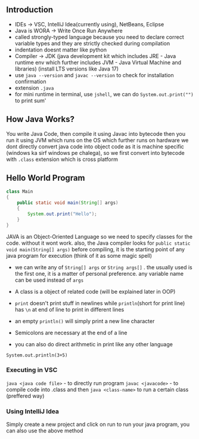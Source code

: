 ## Introduction
- IDEs -> VSC, IntelliJ Idea(currently using), NetBeans, Eclipse
- Java is WORA -> Write Once Run Anywhere
- called strongly-typed language because you need to declare correct variable types and they are strictly checked during compilation
- indentation doesnt matter like python
- Compiler -> JDK (java development kit which includes JRE - Java runtime env which further includes JVM - Java Virtual Machine and libraries) (install LTS versions like Java 17)
- use `java --version` and `javac --version` to check for installation confirmation
- extension `.java`
- for mini runtime in terminal, use `jshell`, we can do `System.out.print("")` to print sum'

## How Java Works?
You write Java Code, then compile it using Javac into bytecode then you run it using JVM which runs on the OS which further runs on hardware
we dont directly convert java code into object code as it is machine specific (windows ka sirf windows pe chalega), so we first convert into bytecode with `.class` extension which is cross platform

## Hello World Program
```java
class Main
{
    public static void main(String[] args) 
    {
        System.out.print("Hello");
    }
}
```
 JAVA is an Object-Oriented Language so we need to specify classes for the code. without it wont work.
 also, the Java compiler looks for `public static void main(String[] args)` before compiling, it is the starting point of any java program for execution (think of it as some magic spell)
 - we can write any of `String[] args` or `String args[]` . the usually used is the first one, it is a matter of personal preference. any variable name can be used instead of `args`
 - A class is a object of related code (will be explained later in OOP)
 -  `print` doesn't print stuff in newlines while `println`(short for print line) has `\n` at end of line to print in different lines
 - an empty `println()` will simply print a new line character
 - Semicolons are necessary at the end of a line 

- you can also do direct arithmetic in print like any other language
```
System.out.println(3+5)
```
### Executing in VSC
`java <java code file>` - to directly run program
`javac <javacode>` - to compile code into .class and then `java <class-name>` to run a certain class (preffered way)
### Using IntelliJ Idea
Simply create a new project and click on run to run your java program, you can also use the above method







